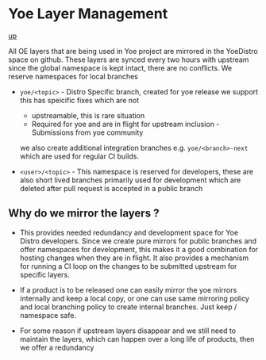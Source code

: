 # Yoe Layer Management

[up](README.md)

All OE layers that are being used in Yoe project are mirrored in the YoeDistro
space on github. These layers are synced every two hours with upstream since the
global namespace is kept intact, there are no conflicts. We reserve namespaces
for local branches

- `yoe/<topic>` - Distro Specific branch, created for yoe release we support this
  has speicific fixes which are not

  - upstreamable, this is rare situation
  - Required for yoe and are in flight for upstream inclusion - Submissions
    from yoe community

  we also create additional integration branches e.g. `yoe/<branch>-next` which
  are used for regular CI builds.

- `<user>/<topic>` - This namespace is reserved for developers, these are also
  short lived branches primarily used for development which are deleted after
  pull request is accepted in a public branch

## Why do we mirror the layers ?

- This provides needed redundancy and development space for Yoe Distro
  developers. Since we create pure mirrors for public branches and offer
  namespaces for development, this makes it a good combination for hosting
  changes when they are in flight. It also provides a mechanism for running a CI
  loop on the changes to be submitted upstream for specific layers.

- If a product is to be released one can easily mirror the yoe mirrors
  internally and keep a local copy, or one can use same mirroring policy and
  local branching policy to create internal branches. Just keep <yoe>/ namespace
  safe.

- For some reason if upstream layers disappear and we still need to maintain the
  layers, which can happen over a long life of products, then we offer a
  redundancy
